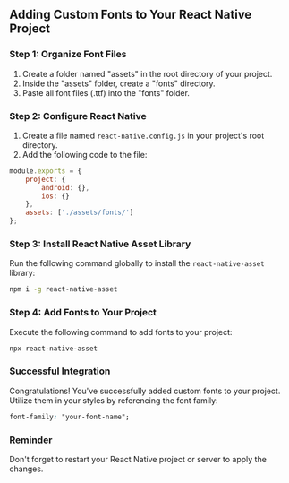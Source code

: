 ## Adding Custom Fonts to Your React Native Project

### Step 1: Organize Font Files

1. Create a folder named "assets" in the root directory of your project.
2. Inside the "assets" folder, create a "fonts" directory.
3. Paste all font files (.ttf) into the "fonts" folder.

### Step 2: Configure React Native

1. Create a file named `react-native.config.js` in your project's root directory.
2. Add the following code to the file:

```javascript
module.exports = {
    project: {
        android: {},
        ios: {}
    },
    assets: ['./assets/fonts/']
};
```

### Step 3: Install React Native Asset Library

Run the following command globally to install the `react-native-asset` library:

```bash
npm i -g react-native-asset
```

### Step 4: Add Fonts to Your Project

Execute the following command to add fonts to your project:

```bash
npx react-native-asset
```

### Successful Integration

Congratulations! You've successfully added custom fonts to your project. Utilize them in your styles by referencing the font family:

```css
font-family: "your-font-name";
```

### Reminder

Don't forget to restart your React Native project or server to apply the changes.